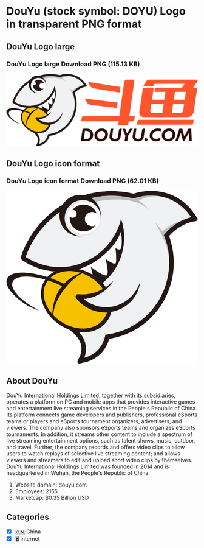 # DouYu (stock symbol: DOYU) Logo in transparent PNG format

## DouYu Logo large

### DouYu Logo large Download PNG (115.13 KB)

![DouYu Logo large Download PNG (115.13 KB)](/img/orig/DOYU_BIG-97fdb1c4.png)

## DouYu Logo icon format

### DouYu Logo icon format Download PNG (62.01 KB)

![DouYu Logo icon format Download PNG (62.01 KB)](/img/orig/DOYU-e72588a1.png)

## About DouYu

DouYu International Holdings Limited, together with its subsidiaries, operates a platform on PC and mobile apps that provides interactive games and entertainment live streaming services in the People's Republic of China. Its platform connects game developers and publishers, professional eSports teams or players and eSports tournament organizers, advertisers, and viewers. The company also sponsors eSports teams and organizes eSports tournaments. In addition, it streams other content to include a spectrum of live streaming entertainment options, such as talent shows, music, outdoor, and travel. Further, the company records and offers video clips to allow users to watch replays of selective live streaming content; and allows viewers and streamers to edit and upload short video clips by themselves. DouYu International Holdings Limited was founded in 2014 and is headquartered in Wuhan, the People's Republic of China.

1. Website domain: douyu.com
2. Employees: 2155
3. Marketcap: $0.35 Billion USD


## Categories
- [x] 🇨🇳 China
- [x] 🖥️ Internet
